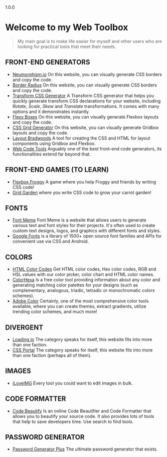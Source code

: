 1.0.0

# Welcome to my Web Toolbox

> My main goal is to make life easier for myself and other users who are
> looking for practical tools that meet their needs.


## FRONT-END GENERATORS

 - [Neumorphism.io](https://neumorphism.io/#e0e0e0) On this website, you can visually generate CSS borders and copy the code.
 - [Border Radius](https://border-radius.com/) On this website, you can visually generate CSS borders and copy the code.
 - [Transform CSS Generator](https://cssgenerator.org/transform-css-generator.html) A Transform CSS generator that helps you quickly generate transform CSS declarations for your website, including _Rotate_, _Scale_, _Skew_ and _Translate_ transformations. It comes with many options and it demonstrates instantly.
 - [Flexy Boxes](https://the-echoplex.net/flexyboxes/?fixed-height=on&display=flex&flex-direction=row&flex-wrap=nowrap&justify-content=flex-start&align-items=flex-start&align-content=stretch&order%5B%5D=0&flex-grow%5B%5D=0&flex-shrink%5B%5D=1&flex-basis%5B%5D=auto&align-self%5B%5D=auto&order%5B%5D=0&flex-grow%5B%5D=0&flex-shrink%5B%5D=1&flex-basis%5B%5D=auto&align-self%5B%5D=auto&order%5B%5D=0&flex-grow%5B%5D=0&flex-shrink%5B%5D=1&flex-basis%5B%5D=auto&align-self%5B%5D=auto) On this website, you can visually generate Flexbox layouts and copy the code.
 - [CSS Grid Generator](https://cssgrid-generator.netlify.app/) On this website, you can visually generate Gridbox layouts and copy the code.
 - [Layout Bradwoods](https://layout.bradwoods.io/) A tool for creating the CSS and HTML for layout components using Gridbox and Flexbox.
 - [Web Code Tools](https://webcode.tools/) Arguably one of the best front-end code generators, its functionalities extend far beyond that.

## FRONT-END GAMES (TO LEARN)

 - [Flexbox Froggy](https://flexboxfroggy.com/) A game where you help Froggy and friends by writing CSS code!
 - [Grid Garden](https://cssgridgarden.com/) where you write CSS code to grow your carrot garden!

## FONTS
- [Font Meme](https://fontmeme.com/) Font Meme is a website that allows users to generate various text and font styles for their projects. It's often used to create custom text designs, logos, and graphics with different fonts and styles.
- [Google Fonts](https://fonts.google.com/) is a library of 1500+ open source font families and APIs for convenient use via CSS and Android.
	
## COLORS

 - [HTML Color Codes](https://htmlcolorcodes.com/) Get HTML color codes, Hex color codes, RGB and HSL values with our color picker, color chart and HTML color names.
 - [ColorHexa](https://www.colorhexa.com/) Is a free color tool providing information about any color and generating matching color palettes for your designs (such as complementary, analogous, triadic, tetradic or monochromatic colors schemes).
 - [Adobe Color](https://color.adobe.com/pt/create/color-wheel) Certainly, one of the most comprehensive color tools available, where you can create themes, extract gradients, utilize trending color schemes, and much more!

## DIVERGENT

 - [Loading.io](https://loading.io/)  The category speaks for itself, this website fits into more than one faction.
 - [CSS Portal](https://www.cssportal.com/) The category speaks for itself, this website fits into more than one faction (perhaps all of them).

## IMAGES

 - [iLoveIMG](https://www.iloveimg.com/) Every tool you could want to edit images in bulk.

## CODE FORMATTER

 - [ Code Beautify](https://codebeautify.org/) Is an online Code Beautifier and Code Formatter that allows you to beautify your source code. It also provides lots of tools that help to save developers time. Use search to find tools.

## PASSWORD GENERATOR

 - [Password Generator Plus](https://passwordsgenerator.net/) The ultimate password generator that exists.
